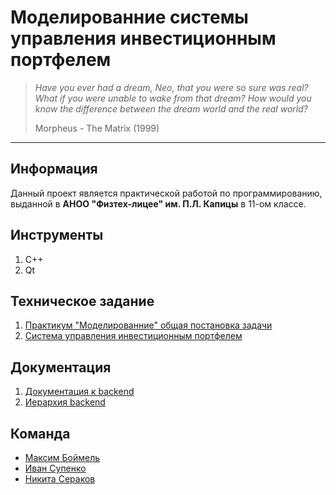 # Моделированние системы управления инвестиционным портфелем

> _Have you ever had a dream, Neo, that you were so sure was real? What if you were unable to wake from that dream? How would you know the difference between the dream world and the real world?_
>
> Morpheus - The Matrix (1999)

---

## Информация

Данный проект является практической работой по программированию, выданной в **АНОО "Физтех-лицее" им. П.Л. Капицы** в 11-ом классе.

## Инструменты

1. C++
2. Qt

## Техническое задание

1. [Практикум "Моделированние" общая постановка задачи](doc/globaltask.md)
2. [Система управления инвестиционным портфелем](doc/specifictask.md)

## Документация

1. [Документация к backend](doc/documentation.md)
2. [Иерархия backend](doc/hierarchy_of_backend.md)

## Команда

- [Максим Боймель](https://github.com/ipazzxyz)
- [Иван Супенко](https://github.com/Chas0vshchik)
- [Никита Сераков](https://github.com/nikitaserakov)
